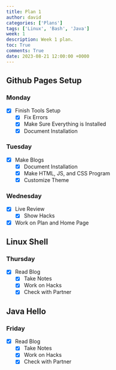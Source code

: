 ```yaml
---
title: Plan 1
author: david
categories: ['Plans']
tags: ['Linux', 'Bash', 'Java']
week: 1
description: Week 1 plan.
toc: True
comments: True
date: 2023-08-21 12:00:00 +0000
---
```


## Github Pages Setup

### Monday

- [x] Finish Tools Setup
  + [x] Fix Errors
  + [x] Make Sure Everything is Installed
  + [x] Document Installation

### Tuesday
- [x] Make Blogs
  + [x] Document Installation
  + [x] Make HTML, JS, and CSS Program
  + [x] Customize Theme

### Wednesday

- [x] Live Review
  + [x] Show Hacks

- [x] Work on Plan and Home Page

## Linux Shell

### Thursday

- [x] Read Blog
  + [x] Take Notes
  + [x] Work on Hacks
  + [x] Check with Partner

## Java Hello

### Friday

- [x] Read Blog
  + [x] Take Notes
  + [x] Work on Hacks
  + [x] Check with Partner